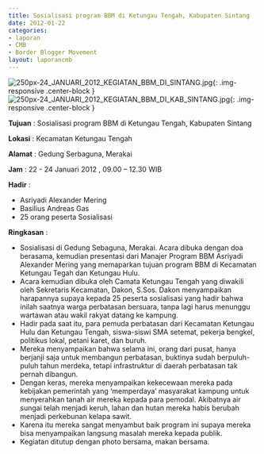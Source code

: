 ```yaml
---
title: Sosialisasi program BBM di Ketungau Tengah, Kabupaten Sintang
date: 2012-01-22
categories:
- laporan
- CMB
- Border Blogger Movement
layout: laporancmb
---
```


![250px-24_JANUARI_2012_KEGIATAN_BBM_DI_SINTANG.jpg](/uploads/250px-24_JANUARI_2012_KEGIATAN_BBM_DI_SINTANG.jpg){: .img-responsive .center-block }
![250px-24_JANUARI_2012_KEGIATAN_BBM_DI_KAB_SINTANG.jpg](/uploads/250px-24_JANUARI_2012_KEGIATAN_BBM_DI_KAB_SINTANG.jpg){: .img-responsive .center-block }

**Tujuan** :  Sosialisasi program BBM di Ketungau Tengah, Kabupaten Sintang 

**Lokasi** :  Kecamatan Ketungau Tengah 

**Alamat** :  Gedung Serbaguna, Merakai 

**Jam** : 22 - 24 Januari 2012 ,  09.00 – 12.30 WIB 

**Hadir** :
* Asriyadi Alexander Mering
* Basilius Andreas Gas
* 25 orang  peserta Sosialisasi  

**Ringkasan** :
* Sosialisasi di Gedung Sebaguna, Merakai.  Acara dibuka dengan  doa berasama, kemudian presentasi dari Manajer Program BBM Asriyadi  Alexander Mering yang memaparkan tujuan program BBM di Kecamatan  Ketungau Tegah dan Ketungau Hulu.
* Acara kemudian dibuka oleh Camata Ketungau Tengah yang diwakili  oleh Sekretaris Kecamatan, Dakon, S.Sos.  Dakon menyampaikan harapannya  supaya kepada 25 peserta sosialisasi yang hadir bahwa inilah saatnya  warga perbatasan bersuara, tanpa lagi harus menunggu wartawan atau wakil  rakyat datang ke kampung.
* Hadir pada saat itu, para pemuda perbatasan dari Kecamatan Ketungau  Hulu dan Ketungau Tengah, siswa-siswi SMA setemat,  pekerja bengkel,   politikus lokal, petani karet, dan buruh.
* Mereka menyampaikan bahwa selama ini, orang dari pusat, hanya  berjanji saja untuk membangun perbatasan, buktinya sudah berpuluh-puluh  tahun merdeka, tetapi infrastruktur di daerah perbatasan tak pernah  dibangun.
* Dengan keras, mereka  menyampaikan kekecewaan mereka pada kebijakan  pemerintah yang  ‘memperdaya’ masyarakat kampung untuk menyerahkan  tanah air mereka kepada para pemodal. Akibatnya air sungai telah menjadi  keruh, lahan dan hutan mereka habis berubah menjadi perkebunan kelapa  sawit.
* Karena itu mereka sangat menyambut baik program ini supaya mereka  bisa menyampaikan langsung masalah mereka kepada publik. 
* Kegiatan ditutup dengan photo bersama, makan bersama.

